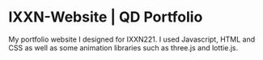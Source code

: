 # IXXN-Website | QD Portfolio

My portfolio website I designed for IXXN221. I used Javascript, HTML and CSS as well as some animation libraries such as three.js and lottie.js.
